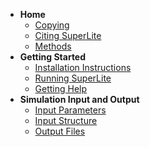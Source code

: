 <!-- docs/_sidebar.md -->

- **Home**
  - [Copying](/README.md)
  - [Citing SuperLite](/citing.md)
  - [Methods](/methods.md)
- **Getting Started**
  - [Installation Instructions](/installation.md)
  - [Running SuperLite](/running.md)
  - [Getting Help](/help.md)
- **Simulation Input and Output**
  - [Input Parameters](/inputpar.md)
  - [Input Structure](/inputstr.md)
  - [Output Files](/output.md)
